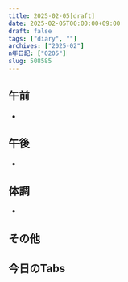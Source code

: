 ```yaml
---
title: 2025-02-05[draft]
date: 2025-02-05T00:00:00+09:00
draft: false
tags: ["diary", ""]
archives: ["2025-02"]
n年日記: ["0205"]
slug: 508585
---
```

## 午前
- 
## 午後
- 
## 体調
- 
## その他
## 今日のTabs